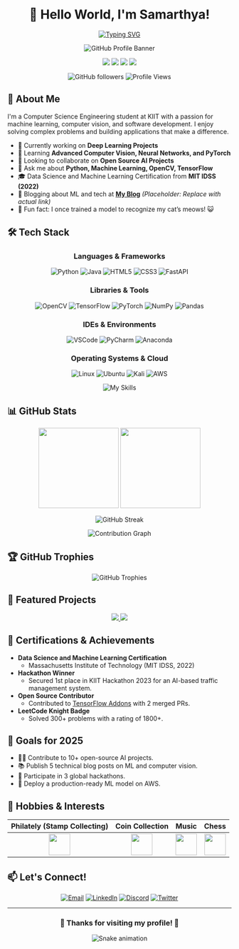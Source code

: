 <div align="center">
  
  # 👋 Hello World, I'm Samarthya!
  
  [![Typing SVG](https://readme-typing-svg.herokuapp.com?font=Fira+Code&pause=1000&width=435&lines=CSE+Student+at+KIIT;Machine+Learning+Enthusiast;Problem+Solver;Open+Source+Contributor)](https://git.io/typing-svg)
  
  <img alt="GitHub Profile Banner" src="https://github.com/user-attachments/assets/341e4538-be89-4ade-91c4-d1dd26b78bef" />
  
  <p>
    <a href="mailto:chattree.sam@gmail.com"><img src="https://img.shields.io/badge/Email-D14836?style=for-the-badge&logo=gmail&logoColor=white"/></a>
    <a href="https://www.linkedin.com/in/samarthya"><img src="https://img.shields.io/badge/LinkedIn-0A66C2?style=for-the-badge&logo=linkedin&logoColor=white"/></a>
    <a href="https://discord.com/users/slimshady"><img src="https://img.shields.io/badge/Discord-5865F2?style=for-the-badge&logo=discord&logoColor=white"/></a>
    <a href="https://twitter.com/samarthya04"><img src="https://img.shields.io/badge/Twitter-1DA1F2?style=for-the-badge&logo=twitter&logoColor=white"/></a>
  </p>
  
  ![GitHub followers](https://img.shields.io/github/followers/samarthya04?style=social)
  ![Profile Views](https://komarev.com/ghpvc/?username=samarthya04&style=flat-square&color=blueviolet)

</div>

## 🧠 About Me

I'm a Computer Science Engineering student at KIIT with a passion for machine learning, computer vision, and software development. I enjoy solving complex problems and building applications that make a difference.

- 🔭 Currently working on **Deep Learning Projects**
- 🌱 Learning **Advanced Computer Vision, Neural Networks, and PyTorch**
- 👯 Looking to collaborate on **Open Source AI Projects**
- 💬 Ask me about **Python, Machine Learning, OpenCV, TensorFlow**
- 🎓 Data Science and Machine Learning Certification from **MIT IDSS (2022)**
- 📝 Blogging about ML and tech at **[My Blog](https://samarthya04.github.io/blog)** *(Placeholder: Replace with actual link)*
- 🌟 Fun fact: I once trained a model to recognize my cat’s meows! 😺

## 🛠️ Tech Stack

<div align="center">
  
  ### Languages & Frameworks
  
  ![Python](https://img.shields.io/badge/Python-3776AB?style=for-the-badge&logo=python&logoColor=white)
  ![Java](https://img.shields.io/badge/Java-ED8B00?style=for-the-badge&logo=java&logoColor=white)
  ![HTML5](https://img.shields.io/badge/HTML5-E34F26?style=for-the-badge&logo=html5&logoColor=white)
  ![CSS3](https://img.shields.io/badge/CSS3-1572B6?style=for-the-badge&logo=css3&logoColor=white)
  ![FastAPI](https://img.shields.io/badge/FastAPI-009688?style=for-the-badge&logo=fastapi&logoColor=white)
  
  ### Libraries & Tools
  
  ![OpenCV](https://img.shields.io/badge/OpenCV-5C3EE8?style=for-the-badge&logo=opencv&logoColor=white)
  ![TensorFlow](https://img.shields.io/badge/TensorFlow-FF6F00?style=for-the-badge&logo=tensorflow&logoColor=white)
  ![PyTorch](https://img.shields.io/badge/PyTorch-EE4C2C?style=for-the-badge&logo=pytorch&logoColor=white)
  ![NumPy](https://img.shields.io/badge/NumPy-013243?style=for-the-badge&logo=numpy&logoColor=white)
  ![Pandas](https://img.shields.io/badge/Pandas-150458?style=for-the-badge&logo=pandas&logoColor=white)
  
  ### IDEs & Environments
  
  ![VSCode](https://img.shields.io/badge/VSCode-0078D4?style=for-the-badge&logo=visual-studio-code&logoColor=white)
  ![PyCharm](https://img.shields.io/badge/PyCharm-000000?style=for-the-badge&logo=pycharm&logoColor=white)
  ![Anaconda](https://img.shields.io/badge/Anaconda-44A833?style=for-the-badge&logo=anaconda&logoColor=white)
  
  ### Operating Systems & Cloud
  
  ![Linux](https://img.shields.io/badge/Linux-FCC624?style=for-the-badge&logo=linux&logoColor=black)
  ![Ubuntu](https://img.shields.io/badge/Ubuntu-E95420?style=for-the-badge&logo=ubuntu&logoColor=white)
  ![Kali](https://img.shields.io/badge/Kali-557C94?style=for-the-badge&logo=kali-linux&logoColor=white)
  ![AWS](https://img.shields.io/badge/AWS-232F3E?style=for-the-badge&logo=amazon-aws&logoColor=white)

</div>

<p align="center">
  <img src="https://skillicons.dev/icons?i=java,html,css,python,opencv,tensorflow,pytorch,fastapi,vscode,anaconda,pycharm,linux,ubuntu,kali,aws" alt="My Skills" />
</p>

## 📊 GitHub Stats

<div align="center">
  <img height="180em" src="https://github-readme-stats.vercel.app/api?username=samarthya04&show_icons=true&theme=radical&include_all_commits=true&count_private=true" />
  <img height="180em" src="https://github-readme-stats.vercel.app/api/top-langs/?username=samarthya04&layout=compact&theme=radical" />
</div>

<p align="center">
  <img src="https://github-readme-streak-stats.herokuapp.com?user=samarthya04&theme=radical" alt="GitHub Streak" />
</p>

<!-- Activity Graph -->
<p align="center">
  <img src="https://activity-graph.herokuapp.com/graph?username=samarthya04&theme=react-dark" alt="Contribution Graph" />
</p>

## 🏆 GitHub Trophies

<p align="center">
  <img src="https://github-profile-trophy.vercel.app/?username=samarthya04&theme=radical&row=1&column=7" alt="GitHub Trophies"/>
</p>

## 🚀 Featured Projects

<div align="center">

  <!-- Project 1 -->
  <a href="https://github.com/samarthya04/face-recognition-system">
    <img src="https://github-readme-stats.vercel.app/api/pin/?username=samarthya04&repo=face-recognition-system&theme=radical" />
  </a>
  
  <!-- Project 2 -->
  <a href="https://github.com/samarthya04/image-classification-model">
    <img src="https://github-readme-stats.vercel.app/api/pin/?username=samarthya04&repo=image-classification-model&theme=radical" />
  </a>

</div>

## 📜 Certifications & Achievements

- **Data Science and Machine Learning Certification**  
  - Massachusetts Institute of Technology (MIT IDSS, 2022)  
- **Hackathon Winner**  
  - Secured 1st place in KIIT Hackathon 2023 for an AI-based traffic management system.  
- **Open Source Contributor**  
  - Contributed to [TensorFlow Addons](https://github.com/tensorflow/addons) with 2 merged PRs.  
- **LeetCode Knight Badge**  
  - Solved 300+ problems with a rating of 1800+.

## 🎯 Goals for 2025

- 🧑‍💻 Contribute to 10+ open-source AI projects.  
- 📚 Publish 5 technical blog posts on ML and computer vision.  
- 🏅 Participate in 3 global hackathons.  
- 🚀 Deploy a production-ready ML model on AWS.

## 🎵 Hobbies & Interests

<div align="center">
  
  | Philately (Stamp Collecting) | Coin Collection | Music | Chess |
  |:---:|:---:|:---:|:---:|
  | <img src="https://img.icons8.com/color/48/000000/postage-stamp.png" width="48" height="48"/> | <img src="https://img.icons8.com/color/48/000000/coins.png" width="48" height="48"/> | <img src="https://img.icons8.com/color/48/000000/musical-notes.png" width="48" height="48"/> | <img src="https://img.icons8.com/color/48/000000/chess.png" width="48" height="48"/> |

</div>

## 📫 Let's Connect!

<div align="center">
  
  [![Email](https://img.shields.io/badge/Email-chattree.sam%40gmail.com-D14836?style=for-the-badge&logo=gmail&logoColor=white)](mailto:chattree.sam@gmail.com)
  [![LinkedIn](https://img.shields.io/badge/LinkedIn-Samarthya-0A66C2?style=for-the-badge&logo=linkedin&logoColor=white)](https://www.linkedin.com/in/samarthya)
  [![Discord](https://img.shields.io/badge/Discord-slimshady-5865F2?style=for-the-badge&logo=discord&logoColor=white)](https://discord.com/users/slimshady)
  [![Twitter](https://img.shields.io/badge/Twitter-@samarthya04-1DA1F2?style=for-the-badge&logo=twitter&logoColor=white)](https://twitter.com/samarthya04)

</div>

---

<div align="center">
  
  ### 🌟 Thanks for visiting my profile! 🌟
  
  ![Snake animation](https://github.com/samarthya04/samarthya04/blob/output/github-contribution-grid-snake.svg)
  
</div>
